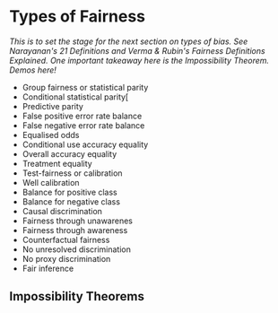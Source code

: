 # Types of Fairness

*This is to set the stage for the next section on types of bias. See Narayanan's 21 Definitions and Verma & Rubin's Fairness Definitions Explained. One important takeaway here is the Impossibility Theorem. Demos here!*

- Group fairness or statistical parity
- Conditional statistical parity[
- Predictive parity
- False positive error rate balance
- False negative error rate balance
- Equalised odds
- Conditional use accuracy equality
- Overall accuracy equality
- Treatment equality
- Test-fairness or calibration
- Well calibration
- Balance for positive class
- Balance for negative class
- Causal discrimination
- Fairness through unawarenes
- Fairness through awareness
- Counterfactual fairness
- No unresolved discrimination
- No proxy discrimination
- Fair inference

## Impossibility Theorems
